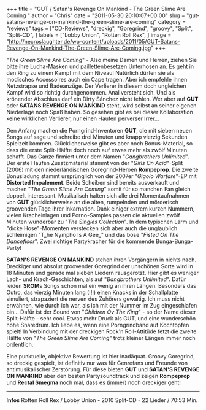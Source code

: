 +++
title = "GUT / Satan's Revenge On Mankind - The Green Slime Are Coming "
author = "Chris"
date = "2011-05-30 20:10:07+00:00"
slug = "gut-satans-revenge-on-mankind-the-green-slime-are-coming"
category = "reviews"
tags = ["CD-Reviews", "dreckig", "Goregrind", "groovy", "Split", "Split-CD", ]
labels = ["Lobby Union", "Rotten Roll Rex", ]
image = "http://necroslaughter.de/wp-content/uploads/2011/05/GUT-Satans-Revenge-On-Mankind-The-Green-Slime-Are-Coming.jpg"
+++

"_The Green Slime Are Coming_" - Also meine Damen und Herren, ziehen Sie bitte ihre Lucha-Masken und paillettenbesetzen Unterhosen an. Es geht in den Ring zu einem Kampf mit dem Niveau! Natürlich dürfen sie als modisches Accessoires auch ein Cape tragen. Aber ich empfehle ihnen Netzstrapse und Badeanzüge.
Der Verlierer in diesem doch ungleichen Kampf wird so richtig durchgenommen. Anal versteht sich. Und als krönender Abschluss darf ein Dirty Sánchez nicht fehlen. Wer aber auf **GUT** oder **SATANS REVENGE ON MANKIND** steht, wird selbst an seiner eigenen Niederlage noch Spaß haben. So gesehen gibt es bei dieser Kollaboration keine wirklichen Verlierer, nur einen Haufen perverser Irrer...

Den Anfang machen die Porngrind-Inventoren **GUT**, die mit sieben neuen Songs auf sage und schreibe drei Minuten und knapp vierzig Sekunden Spielzeit kommen. Glücklicherweise gibt es aber noch Bonus-Material, so dass die erste Split-Hälfte doch noch auf etwas mehr als zwölf Minuten schafft. Das Ganze firmiert unter dem  Namen "_Gangbrothers Unlimited_".
Der erste Haufen Zusatzmaterial stammt von der "_Girls On Acid_"-Split (2006) mit den niederländischen Goregrind-Heroen **Rompeprop**. Die zweite Bonusladung stammt ursprünglich von der 2007er "_Gigolo Warfare_"-EP mit **Distorted Impalement**. Beide Scheiben sind bereits ausverkauft und machen "_The Green Slime Are Coming_" somit für so manchen Fan gleich doppelt interessant.
Musikalisch halten sich alle drei Momentaufnahmen von **GUT** glücklicherweise an die alten, rumpelnden und mörderisch groovenden Tage ihrer Inkarnation. Dank einiger extrem kurzen Nummern, vielen Kracheinlagen und Porno-Samples passen die aktuellen zwölf Minuten wunderbar zu "_The Singles Collection_".
In dem typischen Lärm und "dicke Hose"-Momenten verstecken sich aber auch die unglaublich schleimigen "T_he Nympho Is A Gee_" und das böse "_Fisted On The Dancefloor_". Zwei richtige Partykracher für die kommende Bunga-Bunga-Party!

**SATAN'S REVENGE ON MANKIND** stehen ihren Vorgängern in nichts nach. Dreckiger und absolut groovender Goregrind der unschönen Sorte wird in 18 Minuten und gerade mal sieben Liedern rausgerotzt. Hier gibt es weniger Lach- und Krach-Geschichten, als auf "_Bangbrothers Unlimited_".
Dafür leiden **SROM**s Songs schon mal ein wenig an ihren Längen. Besonders das Outro, das vierzig Minuten lang (!!!) einen Knacks in der Schallplatte simuliert, strapaziert die nerven des Zuhörers gewaltig. Ich muss nicht erwähnen, wie durch ich war, als ich mit der Nummer im Zug eingeschlafen bin...
Dafür ist der Sound von "_Children Ov The King_" - so der Name dieser Split-Hälfte - sehr cool. Etwas mehr Druck als GUT, und eine wunderschön hohe Snaredrum. Ich liebe es, wenn eine Porngrindband auf Kochtöpfen spielt!
In Verbindung mit der dreckigen Rock'n Roll-Attitüde fetzt die zweite Hälfte von "_The Green Slime Are Coming_" trotz kleiner Längen immer noch ordentlich.

Eine punktuelle, objektive Bewertung ist hier inadäquat. Groovy Goregrind, so dreckig gespielt, ist definitiv nur was für Genrefans und Freunde von antimusikalischer Zerstörung.
Für diese bieten **GUT** und **SATAN'S REVENGE ON MANKIND** aber den besten Partysoundtrack und zeigen **Rompeprop** und **Rectal Smegma** noch mal, dass es (immer) noch dreckiger geht!



---
**Infos**
Rotten Roll Rex / Lobby Union - 2010
Split-CD - 22 Lieder / 70:53 Min.
